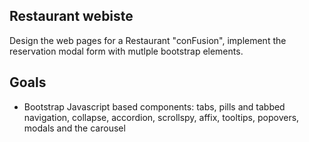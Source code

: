 ## Restaurant webiste
Design the web pages for a Restaurant "conFusion", implement the reservation modal form with mutlple bootstrap elements.

## Goals
* Bootstrap Javascript based components: tabs, pills and tabbed navigation, collapse, accordion, scrollspy, affix, tooltips, popovers, modals and the carousel